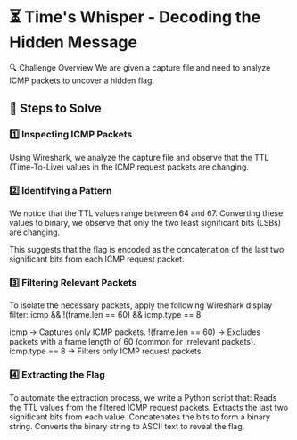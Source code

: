 # ⏳ Time's Whisper - Decoding the Hidden Message
🔍 Challenge Overview
We are given a capture file and need to analyze ICMP packets to uncover a hidden flag.

## 📌 Steps to Solve

### 1️⃣ Inspecting ICMP Packets
Using Wireshark, we analyze the capture file and observe that the TTL (Time-To-Live) values in the ICMP request packets are changing.

### 2️⃣ Identifying a Pattern
We notice that the TTL values range between 64 and 67. Converting these values to binary, we observe that only the two least significant bits (LSBs) are changing.

This suggests that the flag is encoded as the concatenation of the last two significant bits from each ICMP request packet.

### 3️⃣ Filtering Relevant Packets
To isolate the necessary packets, apply the following Wireshark display filter:
icmp && !(frame.len == 60) && icmp.type == 8

icmp → Captures only ICMP packets.
!(frame.len == 60) → Excludes packets with a frame length of 60 (common for irrelevant packets).
icmp.type == 8 → Filters only ICMP request packets.

### 4️⃣ Extracting the Flag

To automate the extraction process, we write a Python script that:
Reads the TTL values from the filtered ICMP request packets.
Extracts the last two significant bits from each value.
Concatenates the bits to form a binary string.
Converts the binary string to ASCII text to reveal the flag.
